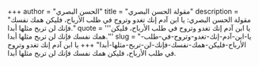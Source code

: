+++
author = "الحسن البصري"
title = "مقولة الحسن البصري"
description = "مقولة الحسن البصري: يا ابن آدم إنك تغدو وتروح في طلب الأرباح، فليكن همك نفسك فإنك لن تربح مثلها أبدا."
quote = '''يا ابن آدم إنك تغدو وتروح في طلب الأرباح، فليكن همك نفسك فإنك لن تربح مثلها أبدا.'''
slug = "يا-ابن-آدم-إنك-تغدو-وتروح-في-طلب-الأرباح-فليكن-همك-نفسك-فإنك-لن-تربح-مثلها-أبدا"
+++
يا ابن آدم إنك تغدو وتروح في طلب الأرباح، فليكن همك نفسك فإنك لن تربح مثلها أبدا.
